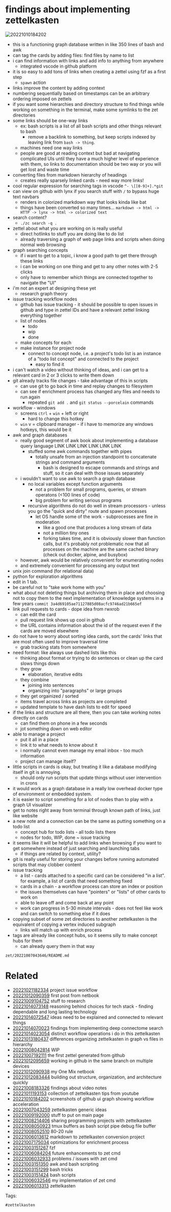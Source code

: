 # findings about implementing zettelkasten

![20221010184202](/zet/20221010184202/screenshot_improvement.png)

- this is a functioning graph database written in like 350 lines of bash and awk
- can tag the cards by adding files: find files by name to list
- i can find information with links and add info to anything from anywhere
    - integrated vscode in github platform
- it is so easy to add tons of links when creating a zettel using fzf as a first step
    - `spawn` action
- links improve the content by adding context
- numbering sequentially based on timestamps can be an arbitrary ordering imposed on zettels
- if you want some hierarchies and directory structure to find things while working on something in the terminal, make some symlinks to the zet directories
- some links should be one-way links
    - ex: bash scripts is a list of all bash scripts and other things relevant to bash
        - remove a backlink to something, but keep scripts indexed by leaving link from ` bash -> thing `.
    - machines need one way links
    - people are good at reading context but bad at navigating complicated UIs until they have a much higher level of experience with them, so links to documentation should be two way or you will get lost and waste time
- converting files from markdown hierarchy of headings
    - creates really sparsely linked cards - need way more links!
- cool regular expression for searching tags in vscode `^- \[[0-9]+].*git`
- can view on github with lynx if you search stuff with `/` to bypass huge text navbars
    - renders in colorized markdown way that looks kinda like bat
    - things have been converted so many times... `markdown -> html -> HTTP -> lynx -> html -> colorized text`
- search content?
  - `./zc search -q .`
- zettel about what you are working on is really useful
    - direct hotlinks to stuff you are doing like to do list
    - already traversing a graph of web page links and scripts when doing normal web browsing
- graph searching concepts
    - if i want to get to a topic, i know a good path to get there through these links
    - i can be working on one thing and get to any other notes with 2-5 clicks
    - only have to remember which things are connected together to navigate the "UI"
- i'm not an expert at designing these yet
    - research graph theory
- issue tracking workflow nodes
  - github has issue tracking - it should be possible to open issues in github and type in zettel IDs and have a relevant zettel linking everything together
  - list of nodes
    - todo
    - wip
    - done
  - make concepts for each
  - make instance for project node
    - connect to concept node, i.e. a project's todo list is an instance of a "todo list concept" and connected to the project
      - easy to find it
- i can't watch a video without thinking of ideas, and i can get to a relevant card in 2 or 3 clicks to write them down
- git already tracks file changes - take advantage of this in scripts
    - can use git to go back in time and replay changes to filesystem
    - can see if enrichment process has changed any files and needs to run again
        - repeated `git add .` and `git status --porcelain` commands
- workflow - windows
    - screens `ctrl` + `win` + left or right
        - hard to change this hotkey
    - `win` v = clipboard manager - if i have to memorize any windows hotkeys, this would be it
- awk and graph databases
    - really good segment of awk book about implementing a database query language LINK LINK LINK LINK LINK LINK
        - stuffed some awk commands together with pipes
            - totally unsafe from an injection standpoint to concatenate strings and command arguments
                - bash is designed to escape commands and strings and stuff, so it can deal with those issues separately
    - i wouldn't want to use awk to search a graph database
        - no local variables except function arguments
            - not a problem for small programs, queries, or stream operatons (<100 lines of code)
            - big problem for writing serious programs
        - recursive algorithms do not do well in stream processors - unless you go the "quick and dirty" route and spawn processes
            - let OS handle some of the work - subprocesses are fine in moderation
                - like a good one that produces a long stream of data
                - not a million tiny ones
                - forking takes time, and it is obviously slower than function calls, but it's probably not problematic now that all processes on the machine are the same cached binary (check out docker, alpine, and busybox)
    - however, awk would be relatively convenient for enumerating nodes
    - and extremely convenient for processing any output text
- unix join command (for relational data)
- python for exploration algorithms
- edit in 1 tab.
- be careful not to "take work home with you"
- what about not deleting things but archiving them in place and choosing not to copy them to the next implementation of knowledge systems in a few years `commit 3a4d69105ae71127885d08acfc9746ad21b665ef`
- link pull requests to cards - dope idea from rwxrob
  - can edit the card
  - pull request link shows up cool in github
  - the URL contains information about the id of the request even if the cards are moved elsewhere
- do not have to worry about sorting idea cards, sort the cards' links that are most often used to improve traversal time
  - grab tracking stats from somewhere
- need format: like always use dashed lists like this
  - thinking about format or trying to do sentences or clean up the card slows things down
  - they grow
    - elaboration, iterative edits
  - they combine
    - joining into sentences
    - organizing into "paragraphs" or large groups
  - they get orgainized / sorted
  - items travel across links as projects are completed
  - updated template to have dash lists to edit for speed
- if the links and structure are all there, then you can take working notes directly on cards
  - can find them on phone in a few seconds
  - jot something down on web editor
- able to manage a project
  - put it all in a place
  - link it to what needs to know about it
  - i normally cannot even manage my email inbox - too much information
  - project can manage itself?
- little scripts in cards is okay, but treating it like a database modifying itself in git is annoying.
  - should only run scripts that update things without user intervention in crons
- it would work as a graph database in a really low overhead docker type of environment or embedded system.
- it is easier to script something for a lot of nodes than to play with a graph UI visualizer
- get to notes right away from terminal through known path of links, just like website
- a new note and a connection can be the same as putting something on a todo list
  - concept hub for todo lists - all todo lists there
  - nodes for todo, WIP, done ~ issue tracking
- it seems like it will be helpful to add links when browsing if you want to get somewhere instead of just searching and launching tabs
  - if things are related by context, utility?
- git is really useful for storing your changes before running automated scripts that may clobber content
- issue tracking
  - a list - cards attached to a specific card can be considered "in a list". for example, a list of cards that need something fixed
  - cards in a chain - a workflow process can store an index or position
  - the issues themselves can have "pointers" or "lists" of other cards to work on
  - able to leave off and come back at any point
  - work can progress in 5-30 minute intervals - does not feel like work and can switch to something else if it does
- copying subset of some zet directories to another zettelkasten is the equivalent of copying a vertex induced subgraph
  - links will match up with enrich process
- tags are already like concept hubs, so it seems silly to make concept hubs for them
  - can already query them in that way

` zet/20221007043646/README.md `

# Related

- [20221021182334](/zet/20221021182334/README.md) project issue workflow
- [20221012090359](/zet/20221012090359/README.md) first post from netbook
- [20221009104752](/zet/20221009104752/README.md) stuff to research
- [20221014073148](/zet/20221014073148/README.md) reasoning behind choices for tech stack - finding dependable and long lasting technology
- [20221014072547](/zet/20221014072547/README.md) ideas need to be explained and connected to relevant things
- [20221014070023](/zet/20221014070023/README.md) findings from implementing deep connectome search
- [20221014023054](/zet/20221014023054/README.md) distinct workflow operations i do in this zettelkasten
- [20221013180437](/zet/20221013180437/README.md) differences organizing zettelkasten in graph vs files in hierarchy
- [20221008042814](/zet/20221008042814/README.md) WIP
- [20221007192111](/zet/20221007192111/README.md) the first zettel generated from github
- [20221012095659](/zet/20221012095659/README.md) working in github in the same branch on multiple devices
- [20221012090938](/zet/20221012090938/README.md) my One Mix netbook
- [20221012083444](/zet/20221012083444/README.md) building out structure, organization, and architecture quickly
- [20221008183326](/zet/20221008183326/README.md) findings about video notes
- [20221011193153](/zet/20221011193153/README.md) collection of zettelkasten tips from youtube
- [20221010184202](/zet/20221010184202/README.md) screenshots of github ui graph showing workflow acceleration
- [20221007043259](/zet/20221007043259/README.md) zettelkasten generic ideas
- [20221009192000](/zet/20221009192000/README.md) stuff to put on main page
- [20221008214406](/zet/20221008214406/README.md) sharing programming projects with zettelkasten
- [20221008050923](/zet/20221008050923/README.md) tmux buffers as bash script pipe debug file buffer
- [20221008052510](/zet/20221008052510/README.md) 80-20 rule
- [20221006013612](/zet/20221006013612/README.md) markdown to zettelkasten conversion project
- [20221007175034](/zet/20221007175034/README.md) optimizations for enrichment process
- [20221003151267](/zet/20221003151267/README.md) fzf
- [20221006084204](/zet/20221006084204/README.md) future enhancements to zet cmd
- [20221006032933](/zet/20221006032933/README.md) problems / issues with zet cmd
- [20221003151350](/zet/20221003151350/README.md) awk and bash scripting
- [20221003151299](/zet/20221003151299/README.md) bash tricks
- [20221003151424](/zet/20221003151424/README.md) bash scripts
- [20221006032546](/zet/20221006032546/README.md) my implementation of zet cmd
- [20221006013313](/zet/20221006013313/README.md) zettelkasten

Tags:

    #zettelkasten
